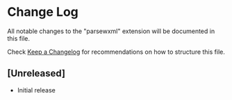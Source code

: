 # Change Log

All notable changes to the "parsewxml" extension will be documented in this file.

Check [Keep a Changelog](http://keepachangelog.com/) for recommendations on how to structure this file.

## [Unreleased]

- Initial release